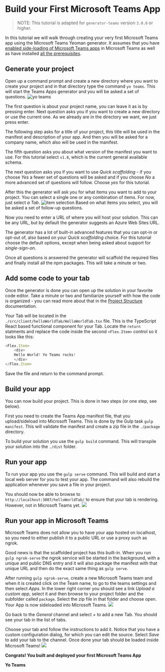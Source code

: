 # Build your First Microsoft Teams App

> NOTE: This tutorial is adapted for `generator-teams` version `3.0.0` or higher.

In this tutorial we will walk through creating your very first Microsoft Teams app using the Microsoft Teams Yeoman generator. It assumes that you have [enabled side-loading of Microsoft Teams apps](../user-guide/setup-tenant.md) in Microsoft Teams as well as have installed [all the prerequisites](../user-guide/setup-machine.md).

## Generate your project

Open up a command prompt and create a new directory where you want to create your project and in that directory type the command `yo teams`. This will start the Teams Apps generator and you will be asked a set of questions.
![yo teams](../images/teams-first-app-1.png)

The first question is about your project name, you can leave it as is by pressing enter. Next question asks you if you want to create a new directory or use the current one. As we already are in the directory we want, we just press enter.

The following step asks for a title of your project, this title will be used in the manifest and description of your app. And then you will be asked for a company name, which also will be used in the manifest.

The fifth question asks you about what version of the manifest you want to use. For this tutorial select `v1.8`, which is the current general available schema.

The next question asks you if you want to use *Quick scaffolding* - if you choose *Yes* a fewer set of questions will be asked and if you choose *No* a more advanced set of questions will follow. Choose *yes* for this tutorial.

After this the generator will ask you for what items you want to add to your project. You can select a single one or any combination of items. For now, just select *a Tab*.
![item selection](../images/teams-first-app-2.png)
Based on what items you select, you will be asked a set of follow-up questions.

Now you need to enter a URL of where you will host your solution. This can be any URL, but by default the generator suggests an Azure Web Sites URL.

The generator has a lot of built-in advanced features that you can opt-in or opt-out of, also based on your *Quick scaffolding* choice. For this tutorial choose the default options, except when being asked about support for *single-sign-on*.

Once all questions is answered the generator will scaffold the required files and finally install all the npm packages. This will take a minute or two.

## Add some code to your tab

Once the generator is done you can open up the solution in your favorite code editor. Take a minute or two and familiarize yourself with how the code is organized - you can read more about that in the [Project Structure](../concepts/project-structure.md) documentation.

Your Tab will be located in the `./src/client/helloWorldTab/HelloWorldTab.tsx` file. This is the TypeScript React based functional component for your Tab. Locate the `return` statments and replace the code inside the second `<Flex.Item>` control so it looks like this:

``` TypeScript
<Flex.Item>
    <div>
    Hello World! Yo Teams rocks!
    </div>
</Flex.Item>
```

Save the file and return to the command prompt.

## Build your app

You can now build your project. This is done in two steps (or one step, see below).

First you need to create the Teams App manifest file, that you upload/sideload into Microsoft Teams. This is done by the Gulp task `gulp manifest`. This will validate the manifest and create a zip file in the `./package` directory.

To build your solution you use the `gulp build` command. This will transpile your solution into the `./dist` folder.

## Run your app

To run your app you use the `gulp serve` command. This will build and start a local web server for you to test your app. The command will also rebuild the application whenever you save a file in your project.

You should now be able to browse to `http://localhost:3007/helloWorldTab/` to ensure that your tab is rendering. However, not in Microsoft Teams yet.
![](../images/teams-first-app-3.png)

## Run your app in Microsoft Teams

Microsoft Teams does not allow you to have your app hosted on localhost, so you need to either publish it to a public URL or use a proxy such as ngrok.

Good news is that the scaffolded project has this built-in. When you run `gulp ngrok-serve` the ngrok service will be started in the background, with a unique and public DNS entry and it will also package the manifest with that unique URL and then do the exact same thing as `gulp serve`.

After running `gulp ngrok-serve`, create a new Microsoft Teams team and when it is created click on the Team name, to go to the teams settings and then select *Apps*. In the lower right corner you should see a link *Upload a custom app*, select it and then browse to your project folder and the subfolder called `package`. Select the zip file in that folder and choose open. Your App is now sideloaded into Microsoft Teams.
![](../images/teams-first-app-4.png)

Go back to the *General* channel and select *+* to add a new Tab. You should see your tab in the list of tabs.

Choose your tab and follow the instructions to add it. Notice that you have a custom configuration dialog, for which you can edit the source. Select *Save* to add your tab to the channel. Once done your tab should be loaded inside Microsoft Teams!
![](../images/teams-first-app-5.png)

**Congrats! You built and deployed your first Microsoft Teams App**

**Yo Teams**
